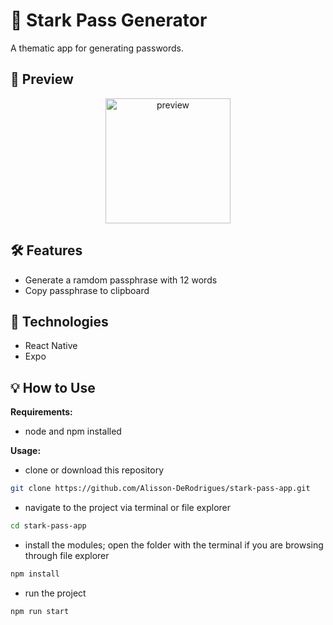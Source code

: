 # 🔑 Stark Pass Generator
A thematic app for generating passwords.

## 📱 Preview
<div align="center">
  <a href="#">
      <img src=".github/assets/preview.png" width="200" alt="preview" />
  </a>
</div>

## 🛠️ Features
- Generate a ramdom passphrase with 12 words
- Copy passphrase to clipboard

## 🚀 Technologies
- React Native
- Expo

## 💡 How to Use
**Requirements:**
- node and npm installed

**Usage:**
- clone or download this repository
```bash
git clone https://github.com/Alisson-DeRodrigues/stark-pass-app.git
```

- navigate to the project via terminal or file explorer
```bash
cd stark-pass-app
```

- install the modules; open the folder with the terminal if you are browsing through file explorer
```bash
npm install
```

- run the project
```bash
npm run start
```